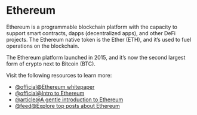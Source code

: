# Ethereum

Ethereum is a programmable blockchain platform with the capacity to support smart contracts, dapps (decentralized apps), and other DeFi projects. The Ethereum native token is the Ether (ETH), and it’s used to fuel operations on the blockchain.

The Ethereum platform launched in 2015, and it’s now the second largest form of crypto next to Bitcoin (BTC).

Visit the following resources to learn more:

- [@official@Ethereum whitepaper](https://ethereum.org/en/whitepaper/)
- [@official@Intro to Ethereum](https://ethereum.org/en/developers/docs/intro-to-ethereum/)
- [@article@A gentle introduction to Ethereum](https://bitsonblocks.net/2016/10/02/gentle-introduction-ethereum/)
- [@feed@Explore top posts about Ethereum](https://app.daily.dev/tags/ethereum?ref=roadmapsh)
